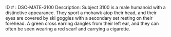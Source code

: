 ID # : DSC-MATE-3100
Description: Subject 3100 is a male humanoid with a distinctive appearance. They sport a mohawk atop their head, and their eyes are covered by ski goggles with a secondary set resting on their forehead. A green cross earring dangles from their left ear, and they can often be seen wearing a red scarf and carrying a cigarette.